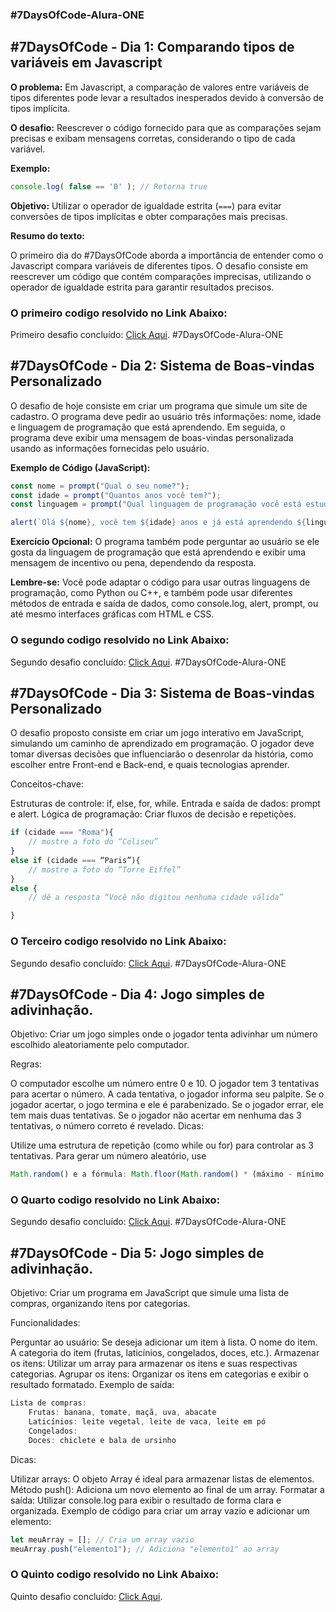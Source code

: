 ### #7DaysOfCode-Alura-ONE


## #7DaysOfCode - Dia 1: Comparando tipos de variáveis em Javascript

**O problema:** Em Javascript, a comparação de valores entre variáveis de tipos diferentes pode levar a resultados inesperados devido à conversão de tipos implícita.

**O desafio:** Reescrever o código fornecido para que as comparações sejam precisas e exibam mensagens corretas, considerando o tipo de cada variável.

**Exemplo:** 

```javascript
console.log( false == '0' ); // Retorna true
```

**Objetivo:** Utilizar o operador de igualdade estrita (`===`) para evitar conversões de tipos implícitas e obter comparações mais precisas.

**Resumo do texto:**

O primeiro dia do #7DaysOfCode aborda a importância de entender como o Javascript compara variáveis de diferentes tipos. O desafio consiste em reescrever um código que contém comparações imprecisas, utilizando o operador de igualdade estrita para garantir resultados precisos. 

### O primeiro codigo resolvido no Link Abaixo:

Primeiro desafio concluído: [Click Aqui](https://github.com/LucasASouzak/7DaysOfCode-Alura-ONE/blob/c1b3596490b0fd4f435332ab21768aaa36511b7f/7DiasDesafioUM.html). #7DaysOfCode-Alura-ONE

## #7DaysOfCode - Dia 2: Sistema de Boas-vindas Personalizado

O desafio de hoje consiste em criar um programa que simule um site de cadastro. O programa deve pedir ao usuário três informações: nome, idade e linguagem de programação que está aprendendo. Em seguida, o programa deve exibir uma mensagem de boas-vindas personalizada usando as informações fornecidas pelo usuário. 

**Exemplo de Código (JavaScript):**

```Javascript
const nome = prompt("Qual o seu nome?");
const idade = prompt("Quantos anos você tem?");
const linguagem = prompt("Qual linguagem de programação você está estudando?");

alert(`Olá ${nome}, você tem ${idade} anos e já está aprendendo ${linguagem}!`);
```

**Exercício Opcional:** O programa também pode perguntar ao usuário se ele gosta da linguagem de programação que está aprendendo e exibir uma mensagem de incentivo ou pena, dependendo da resposta. 

**Lembre-se:** Você pode adaptar o código para usar outras linguagens de programação, como Python ou C++, e também pode usar diferentes métodos de entrada e saída de dados, como console.log, alert, prompt, ou até mesmo interfaces gráficas com HTML e CSS. 

### O segundo codigo resolvido no Link Abaixo:
Segundo desafio concluído: [Click Aqui](https://github.com/LucasASouzak/7DaysOfCode-Alura-ONE/blob/main/7DiasDesafioDOIS.html). #7DaysOfCode-Alura-ONE


## #7DaysOfCode - Dia 3: Sistema de Boas-vindas Personalizado

O desafio proposto consiste em criar um jogo interativo em JavaScript, simulando um caminho de aprendizado em programação. O jogador deve tomar diversas decisões que influenciarão o desenrolar da história, como escolher entre Front-end e Back-end, e quais tecnologias aprender.

Conceitos-chave:

Estruturas de controle: if, else, for, while.
Entrada e saída de dados: prompt e alert.
Lógica de programação: Criar fluxos de decisão e repetições.

```JavaScript
if (cidade === "Roma"){
    // mostre a foto do “Coliseu”
}
else if (cidade === “Paris”){
    // mostre a foto do “Torre Eiffel”
}
else {
    // dê a resposta “Você não digitou nenhuma cidade válida”   

}
```

### O Terceiro codigo resolvido no Link Abaixo:
Segundo desafio concluído: [Click Aqui](https://github.com/LucasASouzak/7DaysOfCode-Alura-ONE/blob/main/7DiasDesaioTRES.html). #7DaysOfCode-Alura-ONE

## #7DaysOfCode - Dia 4: Jogo simples de adivinhação.

Objetivo: Criar um jogo simples onde o jogador tenta adivinhar um número escolhido aleatoriamente pelo computador.

Regras:

O computador escolhe um número entre 0 e 10.
O jogador tem 3 tentativas para acertar o número.
A cada tentativa, o jogador informa seu palpite.
Se o jogador acertar, o jogo termina e ele é parabenizado.
Se o jogador errar, ele tem mais duas tentativas.
Se o jogador não acertar em nenhuma das 3 tentativas, o número correto é revelado.
Dicas:

Utilize uma estrutura de repetição (como while ou for) para controlar as 3 tentativas.
Para gerar um número aleatório, use 
```JavaScript
Math.random() e a fórmula: Math.floor(Math.random() * (máximo - mínimo + 1) + mínimo).
```

### O Quarto codigo resolvido no Link Abaixo:

Segundo desafio concluído: [Click Aqui](https://github.com/LucasASouzak/7DaysOfCode-Alura-ONE/blob/main/7DiasDesafioQUATRO.html). #7DaysOfCode-Alura-ONE

## #7DaysOfCode - Dia 5: Jogo simples de adivinhação.

Objetivo: Criar um programa em JavaScript que simule uma lista de compras, organizando itens por categorias.

Funcionalidades:

Perguntar ao usuário:
Se deseja adicionar um item à lista.
O nome do item.
A categoria do item (frutas, laticínios, congelados, doces, etc.).
Armazenar os itens: Utilizar um array para armazenar os itens e suas respectivas categorias.
Agrupar os itens: Organizar os itens em categorias e exibir o resultado formatado.
Exemplo de saída:

```Javascript
Lista de compras:
    Frutas: banana, tomate, maçã, uva, abacate
    Laticínios: leite vegetal, leite de vaca, leite em pó
    Congelados:
    Doces: chiclete e bala de ursinho
```

Dicas:

Utilizar arrays: O objeto Array é ideal para armazenar listas de elementos.
Método push(): Adiciona um novo elemento ao final de um array.
Formatar a saída: Utilizar console.log para exibir o resultado de forma clara e organizada.
Exemplo de código para criar um array vazio e adicionar um elemento:

```JavaScript
let meuArray = []; // Cria um array vazio
meuArray.push("elemento1"); // Adiciona "elemento1" ao array
```

### O Quinto codigo resolvido no Link Abaixo:

Quinto desafio concluído: [Click Aqui](https://github.com/LucasASouzak/7DaysOfCode-Alura-ONE/blob/main/7DiasDesafioCinco.html). 
